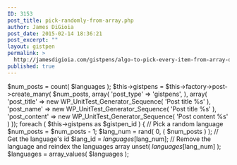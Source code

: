 ```yaml
---
ID: 3153
post_title: pick-randomly-from-array.php
author: James DiGioia
post_date: 2015-02-14 18:36:21
post_excerpt: ""
layout: gistpen
permalink: >
  http://jamesdigioia.com/gistpens/algo-to-pick-every-item-from-array-once/pick-randomly-from-array-php/
published: true
---
```

 $num_posts = count( $languages ); $this->gistpens = $this->factory->post->create_many( $num_posts, array( 'post_type' => 'gistpens', ), array( 'post_title' => new WP_UnitTest_Generator_Sequence( 'Post title %s' ), 'post_name' => new WP_UnitTest_Generator_Sequence( 'Post title %s' ), 'post_content' => new WP_UnitTest_Generator_Sequence( 'Post content %s' ) )); foreach ( $this->gistpens as $gistpen_id ) { // Pick a random language $num_posts = $num_posts - 1; $lang_num = rand( 0, ( $num_posts ) ); // Get the language's id $lang_id = $languages[$lang_num]; // Remove the language and reindex the languages array unset( $languages[$lang_num] ); $languages = array_values( $languages );
